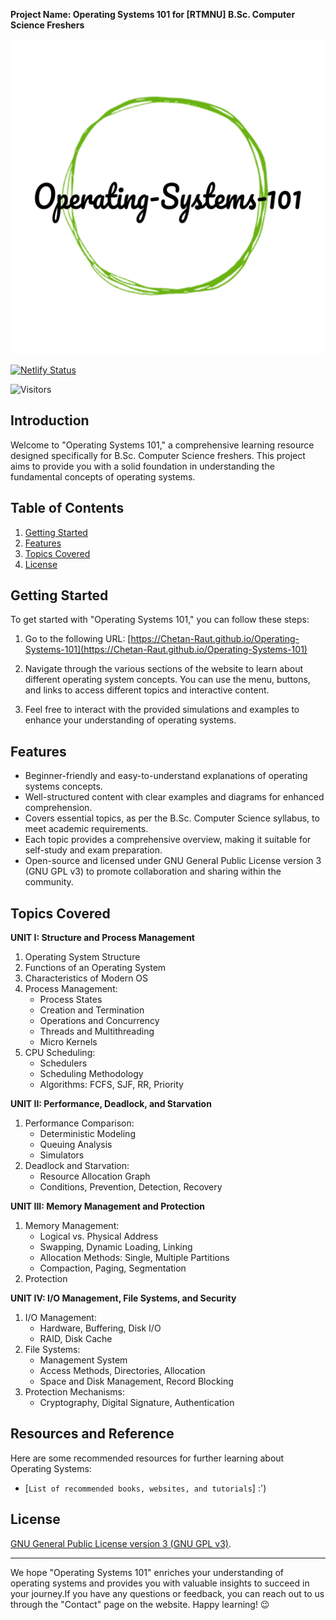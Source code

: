 **Project Name: Operating Systems 101 for [RTMNU] B.Sc. Computer Science Freshers**

![Operating Systems 101 Banner](src/OS101.png)

[![Netlify Status](https://api.netlify.com/api/v1/badges/6cb67344-cf3e-44cb-8474-b5e8172a575f/deploy-status)](https://app.netlify.com/sites/operating-systems-101/deploys) 

![Visitors](https://visitor-badge.laobi.icu/badge?page_id=Chetan-Raut.Operating-systems-101)

## Introduction

Welcome to "Operating Systems 101," a comprehensive learning resource designed specifically for B.Sc. Computer Science freshers. This project aims to provide you with a solid foundation in understanding the fundamental concepts of operating systems.

## Table of Contents

1. [Getting Started](#getting-started)
2. [Features](#features)
3. [Topics Covered](#topics-covered)
4. [License](#license)

## Getting Started

To get started with "Operating Systems 101," you can follow these steps:

1. Go to the following URL:
   [https://Chetan-Raut.github.io/Operating-Systems-101](https://Chetan-Raut.github.io/Operating-Systems-101)
   
2. Navigate through the various sections of the website to learn about different operating system concepts. You can use the menu, buttons, and links to access different topics and interactive content.

3. Feel free to interact with the provided simulations and examples to enhance your understanding of operating systems.

## Features

- Beginner-friendly and easy-to-understand explanations of operating systems concepts.
- Well-structured content with clear examples and diagrams for enhanced comprehension.
- Covers essential topics, as per the B.Sc. Computer Science syllabus, to meet academic requirements.
- Each topic provides a comprehensive overview, making it suitable for self-study and exam preparation.
- Open-source and licensed under GNU General Public License version 3 (GNU GPL v3) to promote collaboration and sharing within the community.

## Topics Covered

**UNIT I: Structure and Process Management**
1. Operating System Structure
2. Functions of an Operating System
3. Characteristics of Modern OS
4. Process Management:
   - Process States
   - Creation and Termination
   - Operations and Concurrency
   - Threads and Multithreading
   - Micro Kernels
5. CPU Scheduling:
   - Schedulers
   - Scheduling Methodology
   - Algorithms: FCFS, SJF, RR, Priority

**UNIT II: Performance, Deadlock, and Starvation**
1. Performance Comparison:
   - Deterministic Modeling
   - Queuing Analysis
   - Simulators
2. Deadlock and Starvation:
   - Resource Allocation Graph
   - Conditions, Prevention, Detection, Recovery

**UNIT III: Memory Management and Protection**
1. Memory Management:
   - Logical vs. Physical Address
   - Swapping, Dynamic Loading, Linking
   - Allocation Methods: Single, Multiple Partitions
   - Compaction, Paging, Segmentation
2. Protection

**UNIT IV: I/O Management, File Systems, and Security**
1. I/O Management:
   - Hardware, Buffering, Disk I/O
   - RAID, Disk Cache
2. File Systems:
   - Management System
   - Access Methods, Directories, Allocation
   - Space and Disk Management, Record Blocking
3. Protection Mechanisms:
   - Cryptography, Digital Signature, Authentication

## Resources and Reference

Here are some recommended resources for further learning about Operating Systems:

- [```List of recommended books, websites, and tutorials```]  :')

## License

[GNU General Public License version 3 (GNU GPL v3)](LICENSE).

---

We hope "Operating Systems 101" enriches your understanding of operating systems and provides you with valuable insights to succeed in your journey.If you have any questions or feedback, you can reach out to us through the "Contact" page on the website.
Happy learning! 😉
